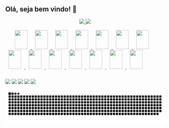 ## Olá, seja bem vindo! 👋

<div align="center">
  <a href="https://github.com/vitorreiel">
  <img height="167em" src="https://github-readme-stats.vercel.app/api?username=vitorreiel&show_icons=true&theme=tokyonight&include_all_commits=true&count_private=true" />
  <img height="167em" src="https://github-readme-stats.vercel.app/api/top-langs/?username=vitorreiel&layout=compact&langs_count=7&theme=tokyonight" />
</div>

<div style="display: inline_block;"><br>
  <img height="60" width="40" hspace="10" style="margin-left:30px" src="https://cdn.jsdelivr.net/gh/devicons/devicon/icons/bash/bash-original.svg" />
  <img height="60" width="40" hspace="10" src="https://cdn.jsdelivr.net/gh/devicons/devicon/icons/docker/docker-plain-wordmark.svg" />
  <img height="60" width="40" hspace="10" src="https://cdn.jsdelivr.net/gh/devicons/devicon/icons/grafana/grafana-original.svg" />
  <img height="60" width="40" hspace="10" src="https://cdn.jsdelivr.net/gh/devicons/devicon/icons/amazonwebservices/amazonwebservices-original.svg" />
  <img height="60" width="40" hspace="10" src="https://cdn.jsdelivr.net/gh/devicons/devicon/icons/kubernetes/kubernetes-plain-wordmark.svg" />
  <img height="60" width="40" hspace="10" src="https://cdn.jsdelivr.net/gh/devicons/devicon/icons/linux/linux-original.svg" />
  <img height="60" width="40" hspace="10" src="https://cdn.jsdelivr.net/gh/devicons/devicon/icons/nginx/nginx-original.svg" />
  <img height="60" width="40" hspace="10" src="https://cdn.jsdelivr.net/gh/devicons/devicon/icons/prometheus/prometheus-original.svg" />
  <img height="60" width="40" hspace="10" src="https://cdn.jsdelivr.net/gh/devicons/devicon/icons/jenkins/jenkins-original.svg" />
  <img height="60" width="40" hspace="10" src="https://cdn.jsdelivr.net/gh/devicons/devicon/icons/ansible/ansible-original.svg" />
  <img height="60" width="40" hspace="10" src="https://cdn.jsdelivr.net/gh/devicons/devicon/icons/javascript/javascript-plain.svg" />
  <img height="60" width="40" hspace="10" src="https://cdn.jsdelivr.net/gh/devicons/devicon/icons/html5/html5-original.svg" />
  <img height="60" width="40" hspace="10" src="https://cdn.jsdelivr.net/gh/devicons/devicon/icons/css3/css3-original.svg" />
  <img height="60" width="40" hspace="10" src="https://cdn.jsdelivr.net/gh/devicons/devicon/icons/php/php-plain.svg" />
</div>

##

<div>
  <a href="mailto:vitorreiel@hotmail.com" target="_blank"><img src="https://img.shields.io/badge/Microsoft_Outlook-0078D4?style=for-the-badge&logo=microsoft-outlook&logoColor=white"/></a>
  <a href="https://github.com/vitorreiel" target="_blank"><img src="https://img.shields.io/badge/GitHub-100000?style=for-the-badge&logo=github&logoColor=white"/></a>
  <a href="https://www.linkedin.com/in/vitorreiel/" target="_blank"><img src="https://img.shields.io/badge/LinkedIn-0077B5?style=for-the-badge&logo=linkedin&logoColor=white"/></a>
  <a href="https://open.spotify.com/user/pq5bg9p9440ai9t3tyvc57j5g" target="_blank"><img src="https://img.shields.io/badge/Spotify-1ED760?&style=for-the-badge&logo=spotify&logoColor=white"/></a>
  <a href="https://steamcommunity.com/id/reielzim/" target="_blank"><img src="https://img.shields.io/badge/Steam-000000?style=for-the-badge&logo=steam&logoColor=white"/></a>
  
  ![Snake animation](https://github.com/vitorreiel/vitorreiel/blob/output/github-contribution-grid-snake.svg)

</div>

